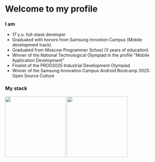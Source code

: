 # **Welcome to my profile**

### **I am**
* 17 y.o. full-stask developer
* Graduated with honors from Samsung Innvotion Campus (Mobile development track)
* Graduated from Moscow Programmer School (3 years of education)
* Winner of the National Technological Olympiad in the profile "Mobile Application Development"
* Finalist of the PROD2025 Industrial Development Olympiad
* Winner of the Samsung Innovation Campus Android Bootcamp 2025: Open Source Culture

### **My stack**

<p>
  <img height=200 align="top" src="https://github-readme-stats.vercel.app/api?username=a1pha-dev&show_icons=true&theme=noctis_minimus&hide_border=true">
  <img height=200 align="top" src="https://github-readme-stats.vercel.app/api/top-langs/?username=a1pha-dev&exclude_repo=python-learning&layout=donut&theme=noctis_minimus&hide_border=true">
</p>
